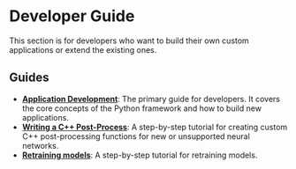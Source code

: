 # Developer Guide

This section is for developers who want to build their own custom applications or extend the existing ones.

## Guides

*   **[Application Development](./app_development.md)**: The primary guide for developers. It covers the core concepts of the Python framework and how to build new applications.
*   **[Writing a C++ Post-Process](./writing_postprocess.md)**: A step-by-step tutorial for creating custom C++ post-processing functions for new or unsupported neural networks.
*   **[Retraining models](./retraining_example.md)**: A step-by-step tutorial for retraining models.